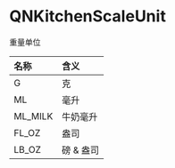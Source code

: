 # QNKitchenScaleUnit

重量单位

| 名称      | 含义     |
|:--------|:-------|
| G       | 克      |
| ML      | 毫升     |
| ML_MILK | 牛奶毫升   |
| FL_OZ   | 盎司     |
| LB_OZ   | 磅 & 盎司 |